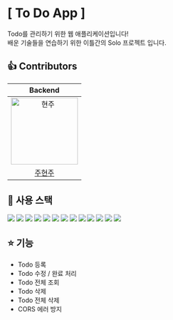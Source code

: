 # [ To Do App ]
Todo를 관리하기 위한 웹 애플리케이션입니다!  
배운 기술들을 연습하기 위한 이틀간의 Solo 프로젝트 입니다.

## 👍 Contributors

| Backend |
| :---: |
|<img src="https://user-images.githubusercontent.com/110887604/210201950-01c6a53b-8042-4289-8d75-e7162211b715.jpg" width=150px alt="현주"/>|
|[주현주](https://github.com/Joo614)|

## 💪 사용 스택
<img src="https://img.shields.io/badge/java-F24E1E?style=for-the-badge&logo=java&logoColor=white"> <img src="https://img.shields.io/badge/SPRING DATA JPA-6DB33F?style=for-the-badge&logo=spring&logoColor=white"> <img src="https://img.shields.io/badge/spring boot-6DB33F?style=for-the-badge&logo=spring boot&logoColor=white">  <img src="https://img.shields.io/badge/spring aop-6DB33F?style=for-the-badge&logo=spring&logoColor=white">  <img src="https://img.shields.io/badge/spring rest docs-6DB33F?style=for-the-badge&logo=spring&logoColor=white"> <img src="https://img.shields.io/badge/Java Reflection-F7DF1E?style=for-the-badge&logo=java&logoColor=black"> <img src="https://img.shields.io/badge/MapStruct-4B4B77?style=for-the-badge&logo=mapstruct&logoColor=white">  <img src="https://img.shields.io/badge/Lombok-FF7800?style=for-the-badge&logo=lombok&logoColor=white">  <img src="https://img.shields.io/badge/JUnit5-25A162?style=for-the-badge&logo=JUnit5&logoColor=white">  <img src="https://img.shields.io/badge/mockito-41454A?style=for-the-badge&logo=mockito&logoColor=white">  <img src="https://img.shields.io/badge/asciidoctor-E40046?style=for-the-badge&logo=asciidoctor&logoColor=white">  <img src="https://img.shields.io/badge/H2-1E8CBE?style=for-the-badge&logo=h2&logoColor=white">  <img src="https://img.shields.io/badge/gradle-02303A?style=for-the-badge&logo=gradle&logoColor=white">

## ⭐ 기능
- Todo 등록
- Todo 수정 / 완료 처리
- Todo 전체 조회
- Todo 삭제
- Todo 전체 삭제
- CORS 에러 방지
